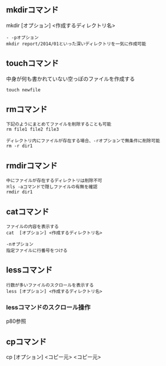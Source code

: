 ## mkdirコマンド
mkdir [オプション] <作成するディレクトリ名>

    - -pオプション
    mkdir report/2014/01といった深いディレクトリを一気に作成可能

## touchコマンド
中身が何も書かれていない空っぽのファイルを作成する

    touch newfile

## rmコマンド
    下記のようにまとめてファイルを削除することも可能
    rm file1 file2 file3
    
    ディレクトリ内にファイルが存在する場合、-rオプションで無条件に削除可能
    rm -r dir1

## rmdirコマンド

    中にファイルが存在するディレクトリは削除不可
    ※ls -aコマンドで隠しファイルの有無を確認
    rmdir dir1

## catコマンド
    ファイルの内容を表示する
    cat  [オプション] <作成するディレクトリ名>

    -nオプション
    指定ファイルに行番号をつける

## lessコマンド
    行数が多いファイルのスクロールを表示する
    less [オプション] <作成するディレクトリ名>

### lessコマンドのスクロール操作
p80参照

## cpコマンド
cp [オプション] <コピー元> <コピー元>
